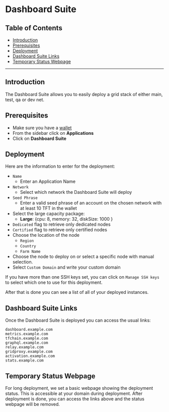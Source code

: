 <h1> Dashboard Suite </h1>

<h2>Table of Contents </h2>

- [Introduction](#introduction)
- [Prerequisites](#prerequisites)
- [Deployment](#deployment)
- [Dashboard Suite Links](#dashboard-suite-links)
- [Temporary Status Webpage](#temporary-status-webpage)

***

## Introduction

The Dashboard Suite allows you to easily deploy a grid stack of either main, test, qa or dev net.

## Prerequisites

- Make sure you have a [wallet](../../wallet_connector.md)
- From the sidebar click on **Applications**
- Click on **Dashboard Suite**

## Deployment

Here are the information to enter for the deployment:

- `Name`
  - Enter an Application Name
- `Network`
  - Select which network the Dashboard Suite will deploy
- `Seed Phrase`
  - Enter a valid seed phrase of an account on the chosen network with at least 10 TFT in the wallet
- Select the large capacity package:
    - **Large**: {cpu: 8, memory: 32, diskSize: 1000 }
- `Dedicated` flag to retrieve only dedicated nodes 
- `Certified` flag to retrieve only certified nodes 
- Choose the location of the node
   - `Region`
   - `Country`
   - `Farm Name`
- Choose the node to deploy on or select a specific node with manual selection.
- Select `Custom Domain` and write your custom domain

If you have more than one SSH keys set, you can click on `Manage SSH keys` to select which one to use for this deployment.

After that is done you can see a list of all of your deployed instances.

## Dashboard Suite Links

Once the Dashboard Suite is deployed you can access the usual links:

```
dashboard.example.com
metrics.example.com
tfchain.example.com
graphql.example.com
relay.example.com
gridproxy.example.com
activation.example.com
stats.example.com
```

## Temporary Status Webpage

For long deployment, we set a basic webpage showing the deployment status. This is accessible at your domain during deployment. After deployment is done, you can access the links above and the status webpage will be removed.
